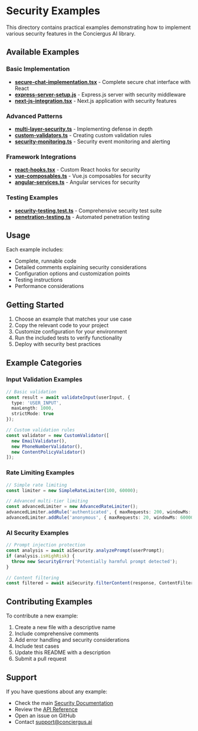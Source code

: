 # Security Examples

This directory contains practical examples demonstrating how to implement various security features in the Conciergus AI library.

## Available Examples

### Basic Implementation
- **[secure-chat-implementation.tsx](./secure-chat-implementation.tsx)** - Complete secure chat interface with React
- **[express-server-setup.js](./express-server-setup.js)** - Express.js server with security middleware
- **[next-js-integration.tsx](./next-js-integration.tsx)** - Next.js application with security features

### Advanced Patterns
- **[multi-layer-security.ts](./multi-layer-security.ts)** - Implementing defense in depth
- **[custom-validators.ts](./custom-validators.ts)** - Creating custom validation rules
- **[security-monitoring.ts](./security-monitoring.ts)** - Security event monitoring and alerting

### Framework Integrations
- **[react-hooks.tsx](./react-hooks.tsx)** - Custom React hooks for security
- **[vue-composables.ts](./vue-composables.ts)** - Vue.js composables for security
- **[angular-services.ts](./angular-services.ts)** - Angular services for security

### Testing Examples
- **[security-testing.test.ts](./security-testing.test.ts)** - Comprehensive security test suite
- **[penetration-testing.ts](./penetration-testing.ts)** - Automated penetration testing

## Usage

Each example includes:
- Complete, runnable code
- Detailed comments explaining security considerations
- Configuration options and customization points
- Testing instructions
- Performance considerations

## Getting Started

1. Choose an example that matches your use case
2. Copy the relevant code to your project
3. Customize configuration for your environment
4. Run the included tests to verify functionality
5. Deploy with security best practices

## Example Categories

### Input Validation Examples
```typescript
// Basic validation
const result = await validateInput(userInput, {
  type: 'USER_INPUT',
  maxLength: 1000,
  strictMode: true
});

// Custom validation rules
const validator = new CustomValidator([
  new EmailValidator(),
  new PhoneNumberValidator(),
  new ContentPolicyValidator()
]);
```

### Rate Limiting Examples
```typescript
// Simple rate limiting
const limiter = new SimpleRateLimiter(100, 60000);

// Advanced multi-tier limiting
const advancedLimiter = new AdvancedRateLimiter();
advancedLimiter.addRule('authenticated', { maxRequests: 200, windowMs: 60000 });
advancedLimiter.addRule('anonymous', { maxRequests: 20, windowMs: 60000 });
```

### AI Security Examples
```typescript
// Prompt injection protection
const analysis = await aiSecurity.analyzePrompt(userPrompt);
if (analysis.isHighRisk) {
  throw new SecurityError('Potentially harmful prompt detected');
}

// Content filtering
const filtered = await aiSecurity.filterContent(response, ContentFilterLevel.STRICT);
```

## Contributing Examples

To contribute a new example:

1. Create a new file with a descriptive name
2. Include comprehensive comments
3. Add error handling and security considerations
4. Include test cases
5. Update this README with a description
6. Submit a pull request

## Support

If you have questions about any example:
- Check the main [Security Documentation](../README.md)
- Review the [API Reference](../api-reference.md)
- Open an issue on GitHub
- Contact support@conciergus.ai 